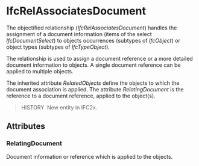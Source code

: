 # IfcRelAssociatesDocument

The objectified relationship (_IfcRelAssociatesDocument_) handles the assignment of a document information (items of the select _IfcDocumentSelect_) to objects occurrences (subtypes of _IfcObject_) or object types (subtypes of _IfcTypeObject_).

The relationship is used to assign a document reference or a more detailed document information to objects. A single document reference can be applied to multiple objects.

The inherited attribute _RelatedObjects_ define the objects to which the document association is applied. The attribute _RelatingDocument_ is the reference to a document reference, applied to the object(s).

> HISTORY&nbsp; New entity in IFC2x.

## Attributes

### RelatingDocument
Document information or reference which is applied to the objects.
